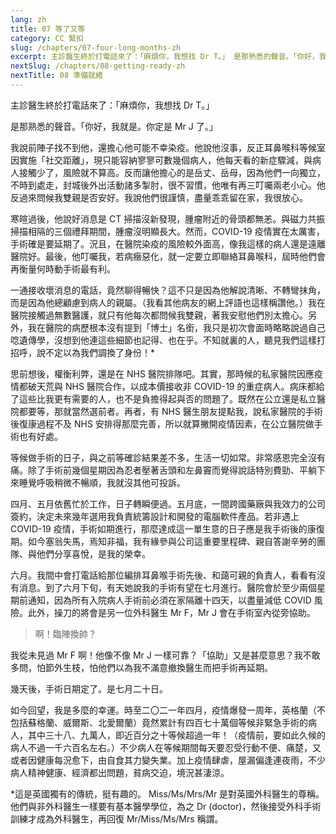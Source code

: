 ```yaml
---
lang: zh
title: 07 等了又等	
category: CC 緊扣
slug: /chapters/07-four-long-months-zh
excerpt: 主診醫生終於打電話來了：「麻煩你，我想找 Dr T。」 是那熟悉的聲音。「你好，我就是。你定是 Mr J 了。」
nextSlug: /chapters/08-getting-ready-zh
nextTitle: 08 準備就緒
---
```


<p class="cn">主診醫生終於打電話來了：「麻煩你，我想找 Dr T。」

<p class="cn">是那熟悉的聲音。「你好，我就是。你定是 Mr J 了。」

<p class="cn">我說前陣子找不到他，還擔心他可能不幸染疫。他說他沒事，反正耳鼻喉科等候室因實施「社交距離」，現只能容納寥寥可數幾個病人，他每天看的新症驟減，與病人接觸少了，風險就不算高。反而讓他擔心的是岳丈、岳母，因為他們一向獨立，不時到處走，封城後外出活動諸多掣肘，很不習慣，他唯有再三叮囑兩老小心。他反過來問候我雙親是否安好。我說他們很謹慎，盡量乖乖留在家，我很放心。

<p class="cn">寒暄過後，他說好消息是 CT 掃描沒新發現，腫瘤附近的骨頭都無恙。與磁力共振掃描相隔的三個禮拜期間，腫瘤沒明顯長大。然而，COVID-19 疫情實在太厲害，手術確是要延期了。況且，在醫院染疫的風險較外面高，像我這樣的病人還是遠離醫院好。最後，他叮囑我，若病癥惡化，就一定要立即聯絡耳鼻喉科，屆時他們會再衡量何時動手術最有利。

<p class="cn">一通接收壞消息的電話，竟然聊得暢快？這不只是因為他解說清晰、不轉彎抹角，而是因為他總顧慮到病人的親屬。（我看其他病友的網上評語也這樣稱讚他。）我在醫院接觸過無數醫護，就只有他每次都問候我雙親，著我安慰他們別太擔心。另外，我在醫院的病歷根本沒有提到「博士」名銜，我只是初次會面時略略說過自己唸遺傳學，沒想到他連這些細節也記得、也在乎。不知就裏的人，聽見我們這樣打招呼，說不定以為我們調換了身份！*

<p class="cn">思前想後，權衡利弊，還是在 NHS 醫院排隊吧。其實，那時候的私家醫院因應疫情都破天荒與 NHS 醫院合作，以成本價接收非 COVID-19 的重症病人。病床都給了這些比我更有需要的人，也不是負擔得起與否的問題了。既然在公立還是私立醫院都要等，那就當然選前者。再者，有 NHS 醫生朋友提點我，說私家醫院的手術後復康過程不及 NHS 安排得那麼完善，所以就算撇開疫情因素，在公立醫院做手術也有好處。

<p class="cn">等候做手術的日子，與之前等確診結果差不多，生活一切如常。非常感恩完全沒有痛。除了手術前幾個星期因為忍者壓著舌頭和左鼻竇而覺得說話特別費勁、平躺下來睡覺呼吸稍微不暢順，我就沒其他可投訴。
 
<p class="cn">四月、五月依舊忙於工作，日子轉瞬便過。五月底，一間跨國藥廠與我效力的公司簽約，決定未來幾年選用我負責統籌設計和開發的電腦軟件產品。若非遇上 COVID-19 疫情，手術如期進行，那麼達成這一單生意的日子應是我手術後的康復期。如今塞翁失馬，焉知非福，我有緣參與公司這重要里程碑、親自答謝辛勞的團隊、與他們分享喜悅，是我的榮幸。

<p class="cn">六月。我間中會打電話給那位編排耳鼻喉手術先後、和藹可親的負責人，看看有沒有消息。到了六月下旬，有天她說我的手術有望在七月進行。醫院會於至少兩個星期前通知，因為所有入院病人手術前必須在家隔離十四天，以盡量減低 COVID  風險。此外，操刀的將會是另一位外科醫生 Mr F，Mr J 會在手術室內從旁協助。

<blockquote class="cn">啊！臨陣換帥？</blockquote>

<p class="cn">我從未見過 Mr F 啊！他像不像 Mr J 一樣可靠？「協助」又是甚麼意思？我不敢多問，怕節外生枝，怕他們以為我不滿意撤換醫生而把手術再延期。

<p class="cn">幾天後，手術日期定了。是七月二十日。

<p class="cn">如今回望，我是多麼的幸運。時至二〇二一年四月，疫情爆發一周年，英格蘭（不包括蘇格蘭、威爾斯、北愛爾蘭）竟然累計有四百七十萬個等候非緊急手術的病人，其中三十八、九萬人，即近百分之十等候超過一年！（疫情前，要如此久候的病人不過一千六百名左右。）不少病人在等候期間每天要忍受行動不便、痛楚，又或者因健康每況愈下，由自食其力變失業。加上疫情肆虐，屋漏偏逢連夜雨，不少病人精神健康、經濟都出問題，貧病交迫，境況甚淒涼。

<p class="cn secondary">*這是英國獨有的傳統，挺有趣的。 Miss/Ms/Mrs/Mr 是對英國外科醫生的尊稱。他們與非外科醫生一樣要有基本醫學學位，為之 Dr (doctor)，然後接受外科手術訓練才成為外科醫生，再回復 Mr/Miss/Ms/Mrs 稱謂。